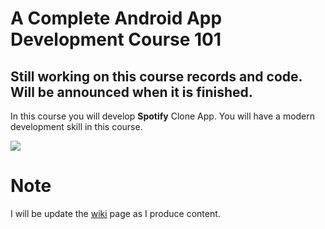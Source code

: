 # A Complete Android App Development Course 101

## Still working on this course records and code. Will be announced when it is finished.

In this course you will develop <b>Spotify</b> Clone App.
You will have a modern development skill in this course. 

![](https://raw.githubusercontent.com/Koducation/AndroidCourse101/master/art/course_cover.png)

# Note
I will be update the [wiki](https://github.com/Koducation/AndroidCourse101/wiki) page as I produce content.
